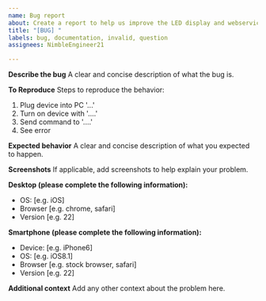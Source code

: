 ```yaml
---
name: Bug report
about: Create a report to help us improve the LED display and webservice
title: "[BUG] "
labels: bug, documentation, invalid, question
assignees: NimbleEngineer21

---
```


**Describe the bug**
A clear and concise description of what the bug is.

**To Reproduce**
Steps to reproduce the behavior:
1. Plug device into PC '...'
2. Turn on device with '....'
3. Send command to '....'
4. See error

**Expected behavior**
A clear and concise description of what you expected to happen.

**Screenshots**
If applicable, add screenshots to help explain your problem.

**Desktop (please complete the following information):**
 - OS: [e.g. iOS]
 - Browser [e.g. chrome, safari]
 - Version [e.g. 22]

**Smartphone (please complete the following information):**
 - Device: [e.g. iPhone6]
 - OS: [e.g. iOS8.1]
 - Browser [e.g. stock browser, safari]
 - Version [e.g. 22]

**Additional context**
Add any other context about the problem here.
